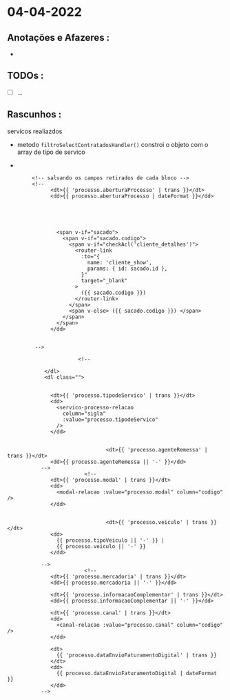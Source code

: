 # 04-04-2022



## Anotações e Afazeres :
- 


## TODOs :
- [ ] ...



## Rascunhos :
servicos realiazdos
- metodo `filtroSelectContratadosHandler()` constroi o objeto com o array de tipo de servico

- 


            <!-- salvando os campos retirados de cada bloco -->
            <!-- 
                  <dt>{{ 'processo.aberturaProcesso' | trans }}</dt>
                  <dd>{{ processo.aberturaProcesso | dateFormat }}</dd>





                    <span v-if="sacado">
                      <span v-if="sacado.codigo">
                        <span v-if="checkAcl('cliente_detalhes')">
                          <router-link
                            :to="{
                              name: 'cliente_show',
                              params: { id: sacado.id },
                            }"
                            target="_blank"
                          >
                            ({{ sacado.codigo }})
                          </router-link>
                        </span>
                        <span v-else> ({{ sacado.codigo }}) </span>
                      </span>
                    </span>
                  </dd>


             -->

                           <!-- 

                </dl>
                <dl class="">


                  <dt>{{ 'processo.tipodeServico' | trans }}</dt>
                  <dd>
                    <servico-processo-relacao
                      column="sigla"
                      :value="processo.tipodeServico"
                    />
                  </dd>


                                    <dt>{{ 'processo.agenteRemessa' | trans }}</dt>
                  <dd>{{ processo.agenteRemessa || '-' }}</dd>
               -->
                             <!-- 
                  <dt>{{ 'processo.modal' | trans }}</dt>
                  <dd>
                    <modal-relacao :value="processo.modal" column="codigo" />
                  </dd>


                                    <dt>{{ 'processo.veiculo' | trans }}</dt>
                  <dd>
                    {{ processo.tipoVeiculo || '-' }} |
                    {{ processo.veiculo || '-' }}
                  </dd>

               -->
                             <!-- 
                  <dt>{{ 'processo.mercadoria' | trans }}</dt>
                  <dd>{{ processo.mercadoria || '-' }}</dd>
                
                  <dt>{{ 'processo.informacaoComplementar' | trans }}</dt>
                  <dd>{{ processo.informacaoComplementar || '-' }}</dd>
                  
                  <dt>{{ 'processo.canal' | trans }}</dt>
                  <dd>
                    <canal-relacao :value="processo.canal" column="codigo" />
                  </dd>

                  <dt>
                    {{ 'processo.dataEnvioFaturamentoDigital' | trans }}
                  </dt>
                  <dd>
                    {{ processo.dataEnvioFaturamentoDigital | dateFormat }}
                  </dd>
               -->